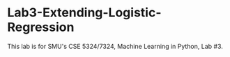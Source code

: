 # Lab3-Extending-Logistic-Regression
This lab is for SMU's CSE 5324/7324, Machine Learning in Python, Lab #3.


